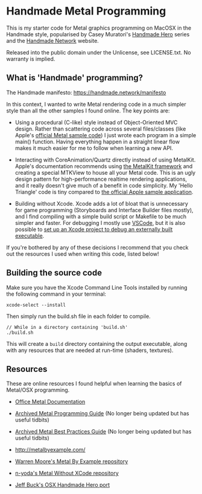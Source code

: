 # Handmade Metal Programming

This is my starter code for Metal graphics programming on MacOSX in the Handmade style, popularised by Casey Muratori's [Handmade Hero](https://handmadehero.org/) series and the [Handmade Network](https://handmade.network/) website.

Released into the public domain under the Unlicense, see LICENSE.txt. No warranty is implied.

## What is 'Handmade' programming?
The Handmade manifesto: https://handmade.network/manifesto

In this context, I wanted to write Metal rendering code in a much simpler style than all the other samples I found online. The key points are:

* Using a procedural (C-like) style instead of Object-Oriented MVC design. Rather than scattering code across several files/classes (like Apple's [official Metal sample code](https://developer.apple.com/documentation/metal/using_a_render_pipeline_to_render_primitives?language=objc)) I just wrote each program in a simple main() function. Having everything happen in a straight linear flow makes it much easier for me to follow when learning a new API.

* Interacting with CoreAnimation/Quartz directly instead of using MetalKit. Apple's documentation recommends using [the MetalKit framework](https://developer.apple.com/documentation/metalkit?language=objc) and creating a special MTKView to house all your Metal code. This is an ugly design pattern for high-performance realtime rendering applications, and it really doesn't give much of a benefit in code simplicity. My 'Hello Triangle' code is tiny compared to [the official Apple sample application](https://developer.apple.com/documentation/metal/using_a_render_pipeline_to_render_primitives?language=objc).

* Building without Xcode. Xcode adds a lot of bloat that is unnecessary for game programming (Storyboards and Interface Builder files mostly), and I find compiling with a simple build script or Makefile to be much simpler and faster. For debugging I mostly use [VSCode](https://code.visualstudio.com/), but it is also possible to [set up an Xcode project to debug an externally built executable](https://forums.developer.apple.com/thread/65025).

If you're bothered by any of these decisions I recommend that you check out the resources I used when writing this code, listed below!

## Building the source code

Make sure you have the Xcode Command Line Tools installed by running the following command in your terminal:
```
xcode-select --install
```

Then simply run the build.sh file in each folder to compile.
```
// While in a directory containing 'build.sh'
./build.sh
```

This will create a `build` directory containing the output executable, along with any resources that are needed at run-time (shaders, textures).

## Resources
These are online resources I found helpful when learning the basics of Metal/OSX programming.

* [Office Metal Documentation](https://developer.apple.com/documentation/metal?language=objc)

* [Archived Metal Programming Guide](https://developer.apple.com/library/archive/documentation/Miscellaneous/Conceptual/MetalProgrammingGuide/Introduction/Introduction.html?language=objc#//apple_ref/doc/uid/TP40014221) (No longer being updated but has useful tidbits)

* [Archived Metal Best Practices Guide](https://developer.apple.com/library/archive/documentation/3DDrawing/Conceptual/MTLBestPracticesGuide/index.html?language=objc#//apple_ref/doc/uid/TP40016642) (No longer being updated but has useful tidbits)

* http://metalbyexample.com/

* [Warren Moore's Metal By Example repository](https://github.com/metal-by-example/sample-code/)

* [n-yoda's Metal Without XCode repository](https://github.com/n-yoda/metal-without-xcode)

* [Jeff Buck's OSX Handmade Hero port](https://github.com/itfrombit/osx_handmade)
